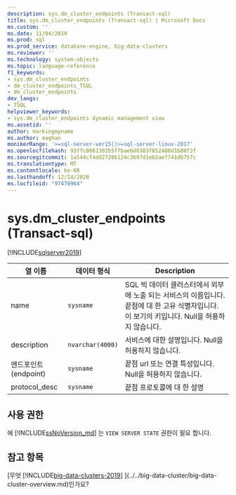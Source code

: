 ```yaml
---
description: sys.dm_cluster_endpoints (Transact-sql)
title: sys.dm_cluster_endpoints (Transact-sql) | Microsoft Docs
ms.custom: ''
ms.date: 11/04/2019
ms.prod: sql
ms.prod_service: database-engine, big-data-clusters
ms.reviewer: ''
ms.technology: system-objects
ms.topic: language-reference
f1_keywords:
- sys.dm_cluster_endpoints
- dm_cluster_endpoints_TSQL
- dm_cluster_endpoints
dev_langs:
- TSQL
helpviewer_keywords:
- sys.dm_cluster_endpoints dynamic management view
ms.assetid: ''
author: markingmyname
ms.author: maghan
monikerRange: '>=sql-server-ver15||>=sql-server-linux-2017'
ms.openlocfilehash: 93ffc0861302b5ffbae6d8383f852480d1b80f3f
ms.sourcegitcommit: 1a544cf4dd2720b124c3697d1e62ae7741db757c
ms.translationtype: MT
ms.contentlocale: ko-KR
ms.lasthandoff: 12/14/2020
ms.locfileid: "97478964"
---
```

# <a name="sysdm_cluster_endpoints-transact-sql"></a>sys.dm_cluster_endpoints (Transact-sql)
[!INCLUDE[sqlserver2019](../../includes/applies-to-version/sqlserver2019.md)]

|열 이름|데이터 형식|Description|  
|-----------------|---------------|-----------------|  
|name|`sysname`|SQL 빅 데이터 클러스터에서 외부에 노출 되는 서비스의 이름입니다. 끝점에 대 한 고유 식별자입니다. 이 보기의 키입니다. Null을 허용하지 않습니다. |  
|description|`nvarchar(4000)`|서비스에 대한 설명입니다. Null을 허용하지 않습니다. |
|엔드포인트(endpoint)|`sysname`|끝점 url 또는 연결 특성입니다. Null을 허용하지 않습니다. |
|protocol_desc|`sysname`|끝점 프로토콜에 대 한 설명 |

## <a name="permissions"></a>사용 권한

에 [!INCLUDE[ssNoVersion_md](../../includes/ssnoversion-md.md)] 는 `VIEW SERVER STATE` 권한이 필요 합니다.

## <a name="see-also"></a>참고 항목

[무엇 [!INCLUDE[big-data-clusters-2019](../../includes/ssbigdataclusters-ss-nover.md)] ](../../big-data-cluster/big-data-cluster-overview.md)인가요?

